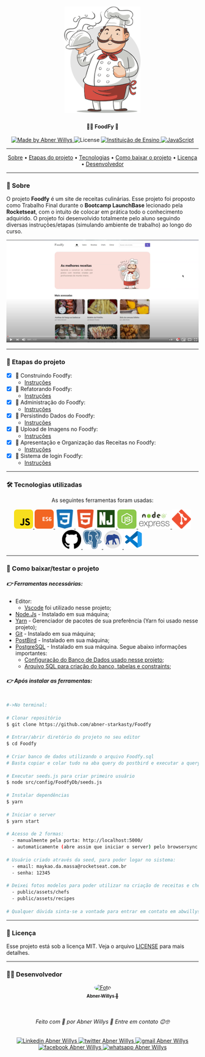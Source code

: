<h1 align="center">
  <img 
    src="./public/readme/assets/chef.png"
    width="200px"
    alt="Logo do LaunchBase">
</h1>

<h4 align="center">
  🍕🍗  FoodFy 🚀
</h4>

<p align="center">
  <a href="https://www.linkedin.com/in/abnerwillys/">
    <img 
      alt="Made by Abner Willys" 
      src="https://img.shields.io/badge/MADE%20BY-Abner%20Willys-%230077b5?style=flat-square&logo=linkedin">
  </a>

  <img alt="License" src="https://img.shields.io/badge/license-MIT-%20brightgreen?style=flat-square&logo=">

  <a href="https://rocketseat.com.br/">
    <img 
      alt="Instituição de Ensino" 
      src="https://img.shields.io/badge/-Rocketseat-%237159c1?style=flat-square&logo=apache-rocketMQ&logoColor=White">
  </a>

  <a href="https://www.javascript.com/">
    <img 
      alt="JavaScript" 
      src="https://img.shields.io/badge/STACK-JavaScript-%23F7DF1E?style=flat-square&logo=JAVASCRIPT">
  </a>
</p>

---

<p align="center">
  <a href="#-sobre">Sobre</a> •
  <a href="#-etapas-do-projeto">Etapas do projeto</a> • 
  <a href="#-tecnologias-utilizadas">Tecnologias</a> • 
  <a href="#-como-baixar/testar-o-projeto">Como baixar o projeto</a> • 
  <a href="#-licença">Licença</a> • 
  <a href="#-desenvolvedor">Desenvolvedor</a>
</p>

---
### 🔖 Sobre

O projeto **Foodfy** é um site de receitas culinárias. Esse projeto foi proposto como Trabalho Final durante o **Bootcamp LaunchBase** lecionado pela **Rocketseat**, com o intuito de colocar em prática todo o conhecimento adquirido. O projeto foi desenvolvido totalmente pelo aluno seguindo diversas instruções/etapas (simulando ambiente de trabalho) ao longo do curso.

<p align="center">
    <a href="https://youtu.be/ihcBdWv-q_Y">
        <img src="./public/readme/assets/video-image.png" width="600px">
    </a>
</p>

---
### 📝 Etapas do projeto

 - [x] 💯 Construindo Foodfy:
    - [Instruções](https://github.com/abner-starkasty/Foodfy/blob/master/public/readme/instructions-challenge/01-construindo-foodfy/01-construindo-foodfy.md)
 - [x] 💯 Refatorando Foodfy:
    - [Instruções](https://github.com/abner-starkasty/Foodfy/blob/master/public/readme/instructions-challenge/02-refatorando-foodfy/02-refatorando-foodfy.md)
 - [x] 💯 Administração do Foodfy:
    - [Instruções](https://github.com/abner-starkasty/Foodfy/blob/master/public/readme/instructions-challenge/03-admnistra%C3%A7%C3%A3o-do-foodfy/03-admnistra%C3%A7%C3%A3o-do-foodfy.md)
 - [x] 💯 Persistindo Dados do Foodfy:
    - [Instruções](https://github.com/abner-starkasty/Foodfy/blob/master/public/readme/instructions-challenge/04-persistindo-dados-do-foodfy/04-persistindo-dados-do-foodfy.md)
 - [x] 💯 Upload de Imagens no Foodfy:
    - [Instruções](https://github.com/abner-starkasty/Foodfy/blob/master/public/readme/instructions-challenge/05-upload-de-imagens-no-foodfy/05-upload-de-imagens-no-foodfy.md)
 - [x] 💯 Apresentação e Organização das Receitas no Foodfy:
    - [Instruções](https://github.com/abner-starkasty/Foodfy/blob/master/public/readme/instructions-challenge/06-apresenta%C3%A7%C3%A3o-e-organiza%C3%A7%C3%A3o-das-receitas-foodfy/06-apresenta%C3%A7%C3%A3o-e-organiza%C3%A7%C3%A3o-das-receitas-foodfy.md)
 - [x] 💯 Sistema de login Foodfy:
    - [Instruções](https://github.com/abner-starkasty/Foodfy/blob/master/public/readme/instructions-challenge/07-sistema-de-login-foodfy/07-sistema-de-login-foodfy.md)

---
### 🛠 Tecnologias utilizadas

<p align="center">
As seguintes ferramentas foram usadas:

<p align="center">
    <a href="https://www.javascript.com/">
        <img 
            src="./public/readme/assets/icon-javascript.svg" 
            alt="logo JavaScript"
            width="50px"
            style="border-radius: 8px;">
    </a>
    <a href="http://www.ecma-international.org/ecma-262/6.0/">
        <img 
            src="./public/readme/assets/icon-ecmascript6.svg" 
            alt="logo ECS6"
            width="50px"
            style="border-radius: 8px;">
    </a>
    <a href="https://developer.mozilla.org/en-US/docs/Web/CSS">
        <img 
            src="./public/readme/assets/icon-css3.svg" 
            alt="logo CSS3"
            width="50px"
            style="border-radius: 8px;">
    </a>
    <a href="https://developer.mozilla.org/en-US/docs/Web/HTML">
        <img 
            src="./public/readme/assets/icon-html5.svg" 
            alt="logo HTML5"
            width="50px"
            style="border-radius: 8px;">
    </a>
    <a href="https://mozilla.github.io/nunjucks/">
        <img 
            src="./public/readme/assets/icon-nunjucks.svg" 
            alt="logo HTML5"
            width="52px"
            style="border-radius: 8px;">
    </a>
    <a href="https://nodejs.org/en/">
        <img 
            src="./public/readme/assets/icon-nodejs.svg" 
            alt="logo Node.js"
            width="50px"
            style="border-radius: 8px;">
    </a>
    <a href="https://expressjs.com/">
        <img 
            src="./public/readme/assets/icon-express2.png" 
            alt="logo framework express"
            width="85px">
    </a>
    <a href="https://git-scm.com/">
        <img 
            src="./public/readme/assets/icon-git.svg" 
            alt="logo git"
            width="50px">
    </a>
    <a href="https://github.com/">
        <img 
            src="./public/readme/assets/icon-gitHub2.svg" 
            alt="logo git"
            width="50px">
    </a>
    <a href="https://www.postgresql.org/">
        <img 
            src="./public/readme/assets/icon-postgresql.svg" 
            alt="logo postgreSQL"
            width="50px">
    </a>
    <a href="https://www.electronjs.org/apps/postbird">
        <img 
            src="./public/readme/assets/icon-postbird.png" 
            alt="logo postgreSQL"
            width="50px">
    </a>
    <a href="https://code.visualstudio.com/">
        <img 
            src="./public/readme/assets/icon-vscode.svg" 
            alt="logo vsCode"
            width="50px">
    </a>
</p>


---
### 📎 Como baixar/testar o projeto

##### 👉 Ferramentas necessárias:
- Editor:
    - [Vscode](https://code.visualstudio.com/) foi utilizado nesse projeto; 
- [Node.Js](https://nodejs.org/en/) - Instalado em sua máquina;
- [Yarn](https://yarnpkg.com/getting-started/install) - Gerenciador de pacotes de sua preferência (Yarn foi usado nesse projeto);
- [Git](https://git-scm.com/downloads) - Instalado em sua máquina;
- [PostBird](https://www.electronjs.org/apps/postbird) - Instalado em sua máquina;
- [PostgreSQL](https://www.postgresql.org/download/) - Instalado em sua máquina. Segue abaixo informações importantes:
    - [Configuração do Banco de Dados usado nesse projeto](https://github.com/abner-starkasty/Foodfy/blob/master/src/config/db.js);
    - [Arquivo SQL para criação do banco, tabelas e constraints](https://github.com/abner-starkasty/Foodfy/blob/master/src/config/FoodfyDb/Foodfy.sql);



##### 👉 Após instalar as ferramentas:

```bash

#->No terminal:

# Clonar repositório
$ git clone https://github.com/abner-starkasty/Foodfy

# Entrar/abrir diretório do projeto no seu editor
$ cd Foodfy

# Criar banco de dados utilizando o arquivo Foodfy.sql
# Basta copiar e colar tudo na aba query do postbird e executar a query.

# Executar seeds.js para criar primeiro usuário
$ node src/config/FoodfyDb/seeds.js

# Instalar dependências
$ yarn

# Iniciar o server
$ yarn start

# Acesso de 2 formas:
  - manualmente pela porta: http://localhost:5000/
  - automaticamente (abre assim que iniciar o server) pelo browsersync: http://localhost:3000/

# Usuário criado através da seed, para poder logar no sistema:
  - email: maykao.da.massa@rocketseat.com.br
  - senha: 12345

# Deixei fotos modelos para poder utilizar na criação de receitas e chefs dentro de:
  - public/assets/chefs
  - public/assets/recipes

# Qualquer dúvida sinta-se a vontade para entrar em contato em abwillys001@gmail.com
```


---
### 📜 Licença

Esse projeto está sob a licença MIT. Veja o arquivo [LICENSE](LICENSE) para mais detalhes.

---

### 👨‍💻 Desenvolvedor

<p align="center">
    <a href="https://blog.rocketseat.com.br/author/thiago/">
        <img 
            style="border-radius: 50%;" 
            src="https://avatars0.githubusercontent.com/u/59853942?s=460&u=000274e39c7029e3c065fd9a6913c850907d4691&v=4" 
            width="120px;" 
            alt="Foto">
        <br/>
        <sub><b>Abner Willys  🚀</b></sub>
    </a>
</p>
</br>
<h6 align="center">
    Feito com 💜 por Abner Willys 🙌 Entre em contato 😊🤓
</h6>

<p align="center">
    <a href="https://www.linkedin.com/in/abnerwillys/">
        <img 
            alt="Linkedin Abner Willys" 
            src="https://img.shields.io/badge/-Abner%20Willys-%230077b5?style=flat-square&logo=linkedin">
    </a>
    <a href="https://twitter.com/AbnerStarkasty">
        <img 
            alt="twitter Abner Willys" 
            src="https://img.shields.io/badge/-@abnerStarkasty-%231ca0f1?style=flat-square&logo=twitter&logoColor=white">
    </a>
    <a href="mailto:tgmarinho@gmail.com">
        <img 
            alt="gmail Abner Willys" 
            src="https://img.shields.io/badge/Gmail-%23c14438?style=flat-square&logo=gmail&logoColor=white">
    </a>
    <a href="https://www.facebook.com/abnerwillys">
        <img 
            alt="facebook Abner Willys" 
            src="https://img.shields.io/badge/-Abner%20Willys-%234267b2?style=flat-square&logo=facebook&logoColor=white">
    </a>
    <a href="https://bit.ly/3eC6MX5">
        <img 
            alt="whatsapp Abner Willys" 
            src="https://img.shields.io/badge/-Abner%20Willys-%2325D366?style=flat-square&logo=whatsapp&logoColor=white">
    </a>
</p>